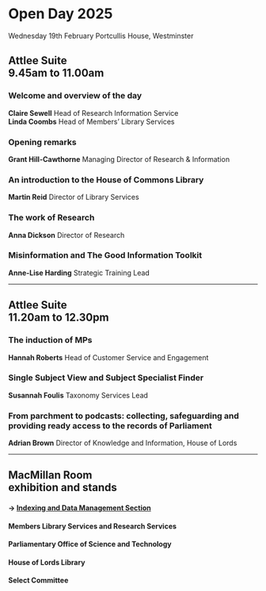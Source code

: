 # Open Day 2025

Wednesday 19th February
Portcullis House, Westminster

## Attlee Suite<br>9.45am to 11.00am

### Welcome and overview of the day
**Claire Sewell** Head of Research Information Service<br>
**Linda Coombs** Head of Members’ Library Services

### Opening remarks
**Grant Hill-Cawthorne** Managing Director of Research & Information

### An introduction to the House of Commons Library
**Martin Reid** Director of Library Services

### The work of Research
**Anna Dickson** Director of Research

### Misinformation and The Good Information Toolkit
**Anne-Lise Harding** Strategic Training Lead

---

## Attlee Suite<br>11.20am to 12.30pm

### The induction of MPs
**Hannah Roberts** Head of Customer Service and Engagement

### Single Subject View and Subject Specialist Finder
**Susannah Foulis** Taxonomy Services Lead

### From parchment to podcasts: collecting, safeguarding and providing ready access to the records of Parliament
**Adrian Brown** Director of Knowledge and Information, House of Lords

---
		
## MacMillan Room <br>exhibition and stands

#### &rarr; [Indexing and Data Management Section](idms)

#### Members Library Services and Research Services

#### Parliamentary Office of Science and Technology

#### House of Lords Library

#### Select Committee


